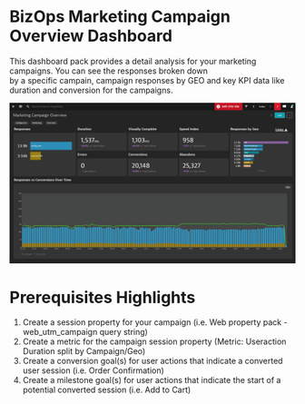 # BizOps Marketing Campaign Overview Dashboard

This dashboard pack provides a detail analysis for your marketing campaigns. You can see the responses broken down <br>
by a specific campain, campaign responses by GEO and key KPI data like duration and conversion for the campaigns. <br>

![Marketing Campaign Analysis](MCO2.png)

# Prerequisites Highlights

1. Create a session property for your campaign (i.e. Web property pack - web\_utm\_campaign query string)
2. Create a metric for the campaign session property (Metric: Useraction Duration split by Campaign/Geo)
3. Create a conversion goal(s) for user actions that indicate a converted user session (i.e. Order Confirmation)
4. Create a milestone goal(s) for user actions that indicate the start of a potential converted session (i.e. Add to Cart)

